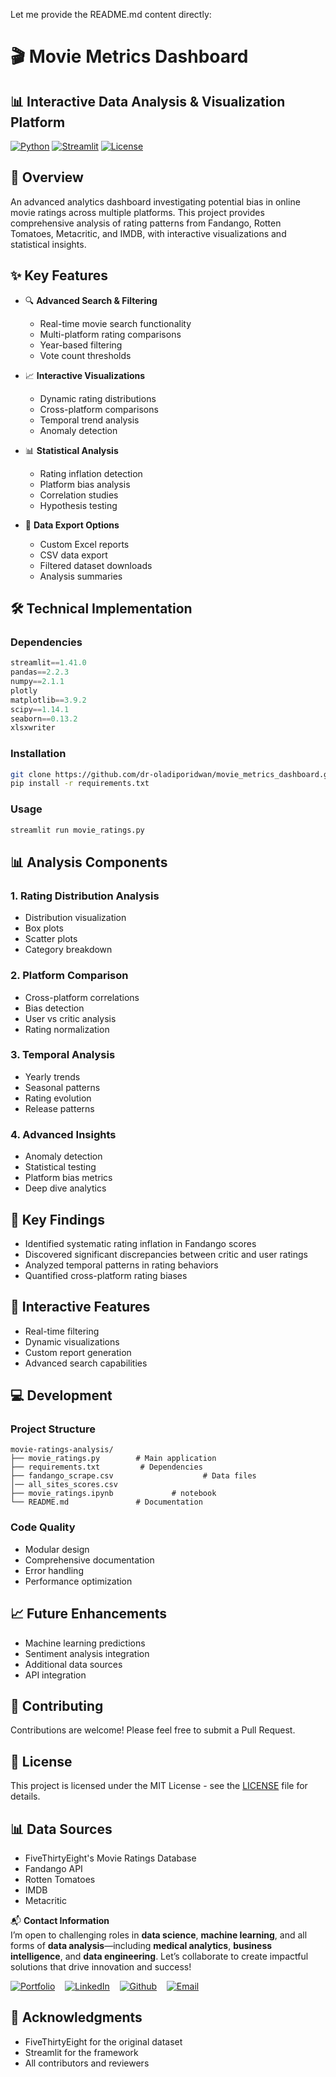 Let me provide the README.md content directly:

# 🎬 Movie Metrics Dashboard

## 📊 Interactive Data Analysis & Visualization Platform

[![Python](https://img.shields.io/badge/Python-3.12+-blue.svg)](https://www.python.org/downloads/)
[![Streamlit](https://img.shields.io/badge/Streamlit-1.41+-red.svg)](https://streamlit.io/)
[![License](https://img.shields.io/badge/License-MIT-green.svg)](LICENSE)

## 🌟 Overview

An advanced analytics dashboard investigating potential bias in online movie ratings across multiple platforms. This project provides comprehensive analysis of rating patterns from Fandango, Rotten Tomatoes, Metacritic, and IMDB, with interactive visualizations and statistical insights.

## ✨ Key Features

- 🔍 **Advanced Search & Filtering**
  - Real-time movie search functionality
  - Multi-platform rating comparisons
  - Year-based filtering
  - Vote count thresholds

- 📈 **Interactive Visualizations**
  - Dynamic rating distributions
  - Cross-platform comparisons
  - Temporal trend analysis
  - Anomaly detection

- 📊 **Statistical Analysis**
  - Rating inflation detection
  - Platform bias analysis
  - Correlation studies
  - Hypothesis testing

- 💾 **Data Export Options**
  - Custom Excel reports
  - CSV data export
  - Filtered dataset downloads
  - Analysis summaries

## 🛠️ Technical Implementation

### Dependencies
```python
streamlit==1.41.0
pandas==2.2.3
numpy==2.1.1
plotly
matplotlib==3.9.2
scipy==1.14.1
seaborn==0.13.2
xlsxwriter
```

### Installation
```bash
git clone https://github.com/dr-oladiporidwan/movie_metrics_dashboard.git
pip install -r requirements.txt
```

### Usage
```bash
streamlit run movie_ratings.py
```

## 📊 Analysis Components

### 1. Rating Distribution Analysis
- Distribution visualization
- Box plots
- Scatter plots
- Category breakdown

### 2. Platform Comparison
- Cross-platform correlations
- Bias detection
- User vs critic analysis
- Rating normalization

### 3. Temporal Analysis
- Yearly trends
- Seasonal patterns
- Rating evolution
- Release patterns

### 4. Advanced Insights
- Anomaly detection
- Statistical testing
- Platform bias metrics
- Deep dive analytics

## 🎯 Key Findings

- Identified systematic rating inflation in Fandango scores
- Discovered significant discrepancies between critic and user ratings
- Analyzed temporal patterns in rating behaviors
- Quantified cross-platform rating biases

## 📱 Interactive Features

- Real-time filtering
- Dynamic visualizations
- Custom report generation
- Advanced search capabilities

## 💻 Development

### Project Structure
```
movie-ratings-analysis/
├── movie_ratings.py        # Main application
├── requirements.txt         # Dependencies
├── fandango_scrape.csv                    # Data files
│── all_sites_scores.csv
├── movie_ratings.ipynb             # notebook
└── README.md               # Documentation
```

### Code Quality
- Modular design
- Comprehensive documentation
- Error handling
- Performance optimization

## 📈 Future Enhancements

- Machine learning predictions
- Sentiment analysis integration
- Additional data sources
- API integration

## 🤝 Contributing

Contributions are welcome! Please feel free to submit a Pull Request.

## 📄 License

This project is licensed under the MIT License - see the [LICENSE](LICENSE) file for details.

## 📊 Data Sources

- FiveThirtyEight's Movie Ratings Database
- Fandango API
- Rotten Tomatoes
- IMDB
- Metacritic

📬 **Contact Information**  
I’m open to challenging roles in **data science**, **machine learning**, and all forms of **data analysis**—including **medical analytics**, **business intelligence**, and **data engineering**. Let’s collaborate to create impactful solutions that drive innovation and success!

[![Portfolio](https://img.shields.io/badge/-Portfolio-orange?style=flat-square&logo=web)](https://portfolio-by-drridwan.streamlit.app)
&nbsp;&nbsp;&nbsp;[![LinkedIn](https://img.shields.io/badge/-LinkedIn-informational?style=flat-square&logo=linkedin)](https://linkedin.com/in/drridwanoladipoai)
&nbsp;&nbsp;&nbsp;[![Github](https://img.shields.io/badge/-Github-brightgreen?style=flat-square&logo=github)](https://github.com/dr-ridwanoladipo)
&nbsp;&nbsp;&nbsp;[![Email](https://img.shields.io/badge/-Email-red?style=flat-square&logo=gmail)](mailto:dr.ridwan.oladipo@gmail.com)

## 🙏 Acknowledgments

- FiveThirtyEight for the original dataset
- Streamlit for the framework
- All contributors and reviewers
